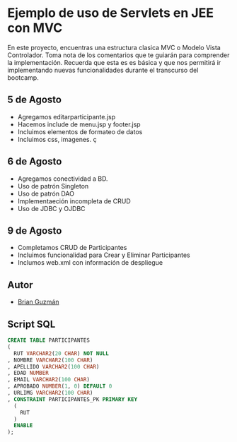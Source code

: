 # Ejemplo de uso de Servlets en JEE con MVC

En este proyecto, encuentras una estructura clasica MVC o Modelo Vista Controlador.
Toma nota de los comentarios que te guiarán para comprender la implementación. Recuerda que esta es es básica y que nos permitirá ir implementando nuevas funcionalidades durante el transcurso del bootcamp.


## 5 de Agosto
- Agregamos editarparticipante.jsp
- Hacemos include de menu.jsp y footer.jsp
- Incluimos elementos de formateo de datos
- Incluimos css, imagenes. ç

## 6 de Agosto
- Agregamos conectividad a BD.
- Uso de patrón Singleton
- Uso de patrón DAO
- Implementaeción incompleta de CRUD
- Uso de JDBC y OJDBC

## 9 de Agosto
- Completamos CRUD de Participantes
- Incluimos funcionalidad para Crear y Eliminar Participantes
- Inclumos web.xml con información de despliegue

## Autor
- [Brian Guzmán](https://github.com/bguzmanm)

## Script SQL
```sql
CREATE TABLE PARTICIPANTES 
(
  RUT VARCHAR2(20 CHAR) NOT NULL 
, NOMBRE VARCHAR2(100 CHAR) 
, APELLIDO VARCHAR2(100 CHAR) 
, EDAD NUMBER 
, EMAIL VARCHAR2(100 CHAR) 
, APROBADO NUMBER(1, 0) DEFAULT 0 
, URLIMG VARCHAR2(100 CHAR) 
, CONSTRAINT PARTICIPANTES_PK PRIMARY KEY 
  (
    RUT 
  )
  ENABLE
);
```
